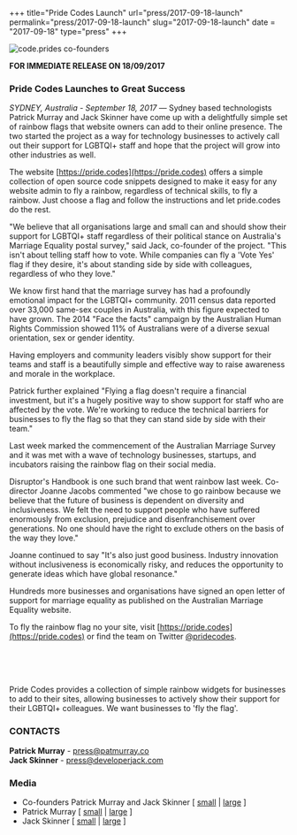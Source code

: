 +++
title="Pride Codes Launch"
url="press/2017-09-18-launch"
permalink="press/2017-09-18-launch"
slug="2017-09-18-launch"
date = "2017-09-18"
type="press"
+++

![code.prides co-founders](/img/press/cofounders_header.jpg)

**FOR IMMEDIATE RELEASE ON 18/09/2017**

### Pride Codes Launches to Great Success

*SYDNEY, Australia - September 18, 2017* — Sydney based technologists Patrick Murray and Jack Skinner have come up with a delightfully simple set of rainbow flags that website owners can add to their online presence. The two started the project as a way for technology businesses to actively call out their support for LGBTQI+ staff and hope that the project will grow into other industries as well.

The website [https://pride.codes](https://pride.codes) offers a simple collection of open source code snippets designed to make it easy for any website admin to fly a rainbow, regardless of technical skills, to fly a rainbow. Just choose a flag and follow the instructions and let pride.codes do the rest.

"We believe that all organisations large and small can and should show their support for LGBTQI+ staff regardless of their political stance on Australia's Marriage Equality postal survey," said Jack, co-founder of the project. "This isn't about telling staff how to vote. While companies can fly a 'Vote Yes' flag if they desire, it's about standing side by side with colleagues, regardless of who they love."

We know first hand that the marriage survey has had a profoundly emotional impact for the LGBTQI+ community. 2011 census data reported over 33,000 same-sex couples in Australia, with this figure expected to have grown.  The 2014 "Face the facts" campaign by the Australian Human Rights Commission showed 11% of Australians were of a diverse sexual orientation, sex or gender identity.

Having employers and community leaders visibly show support for their teams and staff is a beautifully simple and effective way to raise awareness and morale in the workplace.

Patrick further explained "Flying a flag doesn't require a financial investment, but it's a hugely positive way to show support for staff who are affected by the vote. We're working to reduce the technical barriers for businesses to fly the flag so that they can stand side by side with their team."

Last week marked the commencement of the Australian Marriage Survey and it was met with a wave of technology businesses, startups, and incubators raising the rainbow flag on their social media.

Disruptor's Handbook is one such brand that went rainbow last week. Co-director Joanne Jacobs commented "we chose to go rainbow because we believe that the future of business is dependent on diversity and inclusiveness. We felt the need to support people who have suffered enormously from exclusion, prejudice and disenfranchisement over generations. No one should have the right to exclude others on the basis of the way they love."

Joanne continued to say "It's also just good business. Industry innovation without inclusiveness is economically risky, and reduces the opportunity to generate ideas which have global resonance."

Hundreds more businesses and organisations have signed an open letter of support for marriage equality as published on the Australian Marriage Equality website.

To fly the rainbow flag no your site, visit [https://pride.codes](https://pride.codes) or find the team on Twitter [@pridecodes](https://www.twitter.com/pridecodes).

<br>
<br>
<br>

Pride Codes provides a collection of simple rainbow widgets for businesses to add to their sites, allowing businesses to actively show their support for their LGBTQI+ colleagues. We want businesses to 'fly the flag'.


### CONTACTS  

**Patrick Murray** - press@patmurray.co      
**Jack Skinner** - press@developerjack.com      

### Media

 * Co-founders Patrick Murray and Jack Skinner [ [small](/img/press/cofounders_web.jpg) | [large](/img/press/cofounders.jpg) ]
 * Patrick Murray [ [small](/img/press/patrick_web.jpg) | [large](/img/press/cofounders.jpg) ]
 * Jack Skinner [ [small](/img/press/jack_web.jpg) | [large](/img/press/jack.jpg) ]
